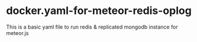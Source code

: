 # docker.yaml-for-meteor-redis-oplog
This is a basic yaml file to run redis &amp; replicated mongodb instance for meteor.js
